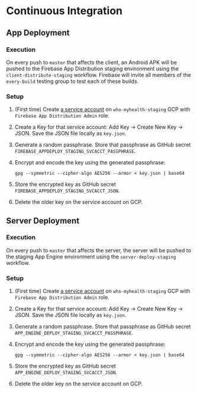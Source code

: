 # Continuous Integration

## App Deployment

### Execution

On every push to `master` that affects the client, an Android APK will be pushed to the Firebase App Distribution staging environment using the `client-distribute-staging` workflow. Firebase will invite all members of the `every-build` testing group to test each of these builds.

### Setup

1.  (First time) Create [a service account](https://console.cloud.google.com/iam-admin/serviceaccounts/details/104111540645440452578?project=who-myhealth-staging) on `who-myhealth-staging` GCP with `Firebase App Distribution Admin` role.
2.  Create a Key for that service account: Add Key -> Create New Key -> JSON. Save the JSON file locally as `key.json`.
3.  Generate a random passphrase. Store that passphrase as GitHub secret `FIREBASE_APPDEPLOY_STAGING_SVCACCT_PASSPHRASE`.
4.  Encrypt and encode the key using the generated passphrase:

        gpg --symmetric --cipher-algo AES256 --armor < key.json | base64

5.  Store the encrypted key as GitHub secret `FIREBASE_APPDEPLOY_STAGING_SVCACCT_JSON`.
6.  Delete the older key on the service account on GCP.

## Server Deployment

### Execution

On every push to `master` that affects the server, the server will be pushed to the staging App Engine environment using the `server-deploy-staging` workflow.

### Setup

1.  (First time) Create [a service account](https://console.cloud.google.com/iam-admin/serviceaccounts/details/104111540645440452578?project=who-myhealth-staging) on `who-myhealth-staging` GCP with `Firebase App Distribution Admin` role.
2.  Create a Key for that service account: Add Key -> Create New Key -> JSON. Save the JSON file locally as `key.json`.
3.  Generate a random passphrase. Store that passphrase as GitHub secret `APP_ENGINE_DEPLOY_STAGING_SVCACCT_PASSPHRASE`.
4.  Encrypt and encode the key using the generated passphrase:

        gpg --symmetric --cipher-algo AES256 --armor < key.json | base64

5.  Store the encrypted key as GitHub secret `APP_ENGINE_DEPLOY_STAGING_SVCACCT_JSON`.
6.  Delete the older key on the service account on GCP.
